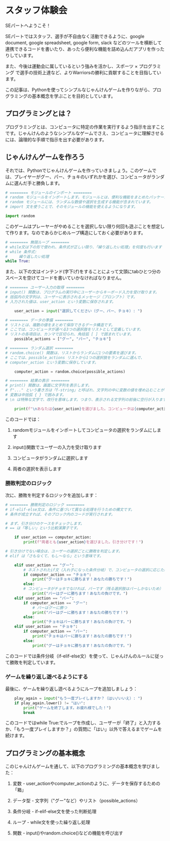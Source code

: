# スタッフ体験会
SEパートへようこそ！

SEパートではスタッフ、選手が不自由なく活動できるように、google document, google spreadsheet, google form, slack などのツールを横断して連携できるコードを書いたり、あったら便利な機能を詰め込んだアプリを作ったりしています。

また、今後は運動会に属しているという強みを活かし、スポーツ × プログラミング
で選手の技術上達など、よりWarriorsの勝利に貢献することを目指しています。

この記事は、Pythonを使ってシンプルなじゃんけんゲームを作りながら、プログラミングの基本概念を学ぶことを目的としています。

## プログラミングとは？
プログラミングとは、コンピュータに特定の作業を実行するよう指示を出すことです。じゃんけんのようなシンプルなゲームでさえ、コンピュータに理解させるには、論理的な手順で指示を出す必要があります。

## じゃんけんゲームを作ろう
それでは、Pythonでじゃんけんゲームを作っていきましょう。このゲームでは、プレイヤーがグー、パー、チョキのいずれかを選び、コンピュータがランダムに選んだ手と勝負します。


```python
# ======== モジュールのインポート ========
# random モジュールをインポートします。モジュールとは、便利な機能をまとめたパッケージのようなものです。
# random モジュールには、ランダムな数値や選択を生成する機能が含まれています。
# import 文を使うことで、そのモジュールの機能を使えるようになります。

import random
```

このゲームはプレーヤーがやめることを選択しない限り何回も遊ぶことを想定して作ります。なのであらかじめループ構造にしておく必要があります。
```python
# ======== 無限ループ ========
# while文は下の形で使われ、条件式が正しい限り、「繰り返したい処理」を何度も行います
# while 条件式:
#     繰り返したい処理
while True:
```
また、以下の文はインテンド(字下げ)をすることによって文頭にtabひとつ分のスペースを空けてコードを書いていかなければなりません。
```python
# ======== ユーザー入力の取得 ========
# input() 関数は、プログラムの実行中にユーザーからキーボード入力を受け取ります。
# 括弧内の文字列は、ユーザーに表示されるメッセージ（プロンプト）です。
# 入力された値は、user_action という変数に保存されます。

    user_action = input("選択してください（グー、パー、チョキ）: ")

# ======== データの準備 ========
# リストとは、複数の値をまとめて保存できるデータ構造です。
# ここでは、コンピュータが選べる3つの選択肢をリストとして定義しています。
# リストの各項目は、カンマで区切られ、角括弧 [ ] で囲まれています。
    possible_actions = ["グー", "パー", "チョキ"]

# ======== ランダム選択 ========
# random.choice() 関数は、リストからランダムに1つの要素を選びます。
# ここでは、possible_actions リストから1つの選択肢をランダムに選んで、
# computer_action という変数に保存しています。

    computer_action = random.choice(possible_actions)

# ======== 結果の表示 ========
# print() 関数は、画面に文字列を表示します。
# f"..." という書き方は「f-string」と呼ばれ、文字列の中に変数の値を埋め込むことができます。
# 変数は中括弧 { } で囲みます。
# \n は特殊な文字で、改行を意味します。つまり、表示される文字列の前後に空行が入ります。

    print(f"\nあなたは{user_action}を選びました。コンピュータは{computer_action}を選びました。\n")
```

このコードでは：

1. randomモジュールをインポートしてコンピュータの選択をランダムにします

2. input()関数でユーザーの入力を受け取ります

3. コンピュータがランダムに選択します

4. 両者の選択を表示します

### 勝敗判定のロジック
次に、勝敗を判定するロジックを追加します：

```python
# ======== 勝敗判定のロジック ========
# if-elif-else文は、条件に基づいて異なる処理を行うための構文です。
# 条件が成立すれば、そのブロック内のコードが実行されます。

# まず、引き分けのケースをチェックします。
# == は「等しい」という比較演算子です。

    if user_action == computer_action:
        print(f"両者とも{user_action}を選びました。引き分けです！")

# 引き分けでない場合は、ユーザーの選択ごとに勝敗を判定します。
# elif は「さもなくて、もし〜なら」という意味です。

    elif user_action == "グー":
        # ネストされたif文（入れ子になった条件分岐）で、コンピュータの選択に応じた結果を表示します。
        if computer_action == "チョキ":
            print("グーはチョキに勝ちます！あなたの勝ちです！")
        else:
        # コンピュータがチョキでなければ、パーです（残る選択肢はパーしかないため）
            print("パーはグーに勝ちます！あなたの負けです。")
    elif user_action == "パー":
        if computer_action == "グー":
            # パーはグーに勝つ
            print("パーはグーに勝ちます！あなたの勝ちです！")
        else:
            print("チョキはパーに勝ちます！あなたの負けです。")
    elif user_action == "チョキ":
        if computer_action == "パー":
            print("チョキはパーに勝ちます！あなたの勝ちです！")
        else:
            print("グーはチョキに勝ちます！あなたの負けです。")
```

このコードでは条件分岐（if-elif-else文）を使って、じゃんけんのルールに従って勝敗を判定しています。

### ゲームを繰り返し遊べるようにする
最後に、ゲームを繰り返し遊べるようにループを追加しましょう：
```python
    play_again = input("もう一度プレイしますか？（はい/いいえ）: ")
    if play_again.lower() != "はい":
        print("ゲームを終了します。お疲れ様でした！")
        break
```

このコードではwhile True:でループを作成し、ユーザーが「終了」と入力するか、「もう一度プレイしますか？」の質問に「はい」以外で答えるまでゲームを続けます。

## プログラミングの基本概念
このじゃんけんゲームを通して、以下のプログラミングの基本概念を学びました：

1. 変数 - user_actionやcomputer_actionのように、データを保存するための「箱」


2. データ型 - 文字列（"グー"など）やリスト（possible_actions）

3. 条件分岐 - if-elif-else文を使った判断処理

4. ループ - while文を使った繰り返し処理

5. 関数 - input()やrandom.choice()などの機能を呼び出す
